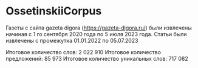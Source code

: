 # OssetinskiiCorpus
Газеты с сайта gazeta digora (https://gazeta-digora.ru/) были извлечены начиная с 1 го сентября 2020 года по 5 июля 2023 года.
Статьи были извлечены с промежутка 01.01.2022 по 05.07.2023

Итоговое количество слов: 2 022 910
Итоговое количество предложений: 85 973
Итоговое количество уникальных слов: 717 082

